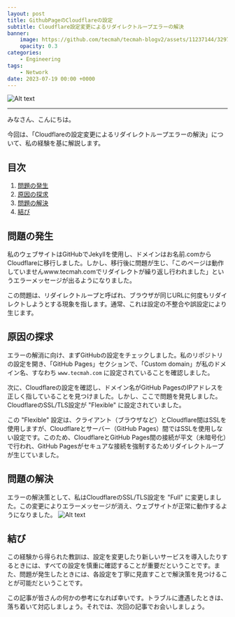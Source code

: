 ```yaml
---
layout: post
title: GithubPageのCloudflareの設定
subtitle: Cloudflare設定変更によるリダイレクトループエラーの解決
banner:
    image: https://github.com/tecmah/tecmah-blogv2/assets/11237144/32977341-319c-4e8d-8f2c-857c70c0d35f
    opacity: 0.3
categories:
    - Engineering
tags: 
    - Network
date: 2023-07-19 00:00 +0000
---
```

![Alt text](https://github.com/tecmah/tecmah-blogv2/assets/11237144/122e517d-1135-4a2d-81de-4804fffed657)

---

みなさん、こんにちは。

今回は、「Cloudflareの設定変更によるリダイレクトループエラーの解決」について、私の経験を基に解説します。

## 目次

1. [問題の発生](#問題の発生)
2. [原因の探求](#原因の探求)
3. [問題の解決](#問題の解決)
4. [結び](#結び)

## 問題の発生

私のウェブサイトはGitHubでJekyllを使用し、ドメインはお名前.comからCloudflareに移行しました。しかし、移行後に問題が生じ、「このページは動作していませんwww.tecmah.comでリダイレクトが繰り返し行われました」というエラーメッセージが出るようになりました。

この問題は、リダイレクトループと呼ばれ、ブラウザが同じURLに何度もリダイレクトしようとする現象を指します。通常、これは設定の不整合や誤設定により生じます。

## 原因の探求

エラーの解消に向け、まずGitHubの設定をチェックしました。私のリポジトリの設定を開き、「GitHub Pages」セクションで、「Custom domain」が私のドメイン名、すなわち `www.tecmah.com` に設定されていることを確認しました。

次に、Cloudflareの設定を確認し、ドメイン名がGitHub PagesのIPアドレスを正しく指していることを見つけました。しかし、ここで問題を発見しました。CloudflareのSSL/TLS設定が "Flexible" に設定されていました。

この "Flexible" 設定は、クライアント（ブラウザなど）とCloudflare間はSSLを使用しますが、Cloudflareとサーバー（GitHub Pages）間ではSSLを使用しない設定です。このため、CloudflareとGitHub Pages間の接続が平文（未暗号化）で行われ、GitHub Pagesがセキュアな接続を強制するためリダイレクトループが生じていました。

## 問題の解決

エラーの解決策として、私はCloudflareのSSL/TLS設定を "Full" に変更しました。この変更によりエラーメッセージが消え、ウェブサイトが正常に動作するようになりました。
![Alt text](https://github.com/tecmah/tecmah-blogv2/assets/11237144/70d168b9-ea30-429e-a7d7-dbce165ed45a)

## 結び

この経験から得られた教訓は、設定を変更したり新しいサービスを導入したりするときには、すべての設定を慎重に確認することが重要だということです。また、問題が発生したときには、各設定を丁寧に見直すことで解決策を見つけることが可能だということです。

この記事が皆さんの何かの参考になれば幸いです。トラブルに遭遇したときは、落ち着いて対応しましょう。それでは、次回の記事でお会いしましょう。
